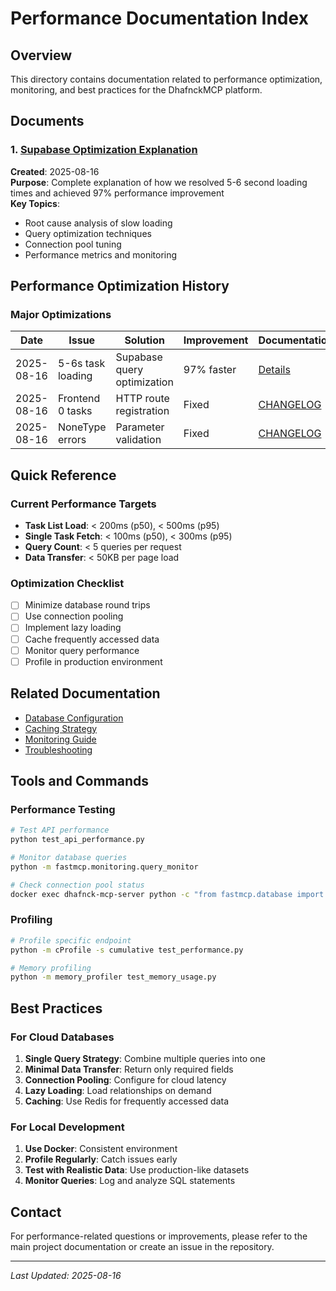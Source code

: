 # Performance Documentation Index

## Overview
This directory contains documentation related to performance optimization, monitoring, and best practices for the DhafnckMCP platform.

## Documents

### 1. [Supabase Optimization Explanation](./SUPABASE_OPTIMIZATION_EXPLANATION.md)
**Created**: 2025-08-16  
**Purpose**: Complete explanation of how we resolved 5-6 second loading times and achieved 97% performance improvement  
**Key Topics**:
- Root cause analysis of slow loading
- Query optimization techniques
- Connection pool tuning
- Performance metrics and monitoring

## Performance Optimization History

### Major Optimizations

| Date | Issue | Solution | Improvement | Documentation |
|------|-------|----------|-------------|---------------|
| 2025-08-16 | 5-6s task loading | Supabase query optimization | 97% faster | [Details](./SUPABASE_OPTIMIZATION_EXPLANATION.md) |
| 2025-08-16 | Frontend 0 tasks | HTTP route registration | Fixed | [CHANGELOG](../../CHANGELOG.md) |
| 2025-08-16 | NoneType errors | Parameter validation | Fixed | [CHANGELOG](../../CHANGELOG.md) |

## Quick Reference

### Current Performance Targets
- **Task List Load**: < 200ms (p50), < 500ms (p95)
- **Single Task Fetch**: < 100ms (p50), < 300ms (p95)
- **Query Count**: < 5 queries per request
- **Data Transfer**: < 50KB per page load

### Optimization Checklist
- [ ] Minimize database round trips
- [ ] Use connection pooling
- [ ] Implement lazy loading
- [ ] Cache frequently accessed data
- [ ] Monitor query performance
- [ ] Profile in production environment

## Related Documentation
- [Database Configuration](../database/README.md)
- [Caching Strategy](../architecture/caching.md)
- [Monitoring Guide](../operations/monitoring.md)
- [Troubleshooting](../troubleshooting/performance-issues.md)

## Tools and Commands

### Performance Testing
```bash
# Test API performance
python test_api_performance.py

# Monitor database queries
python -m fastmcp.monitoring.query_monitor

# Check connection pool status
docker exec dhafnck-mcp-server python -c "from fastmcp.database import check_pool_status; check_pool_status()"
```

### Profiling
```bash
# Profile specific endpoint
python -m cProfile -s cumulative test_performance.py

# Memory profiling
python -m memory_profiler test_memory_usage.py
```

## Best Practices

### For Cloud Databases
1. **Single Query Strategy**: Combine multiple queries into one
2. **Minimal Data Transfer**: Return only required fields
3. **Connection Pooling**: Configure for cloud latency
4. **Lazy Loading**: Load relationships on demand
5. **Caching**: Use Redis for frequently accessed data

### For Local Development
1. **Use Docker**: Consistent environment
2. **Profile Regularly**: Catch issues early
3. **Test with Realistic Data**: Use production-like datasets
4. **Monitor Queries**: Log and analyze SQL statements

## Contact
For performance-related questions or improvements, please refer to the main project documentation or create an issue in the repository.

---
*Last Updated: 2025-08-16*